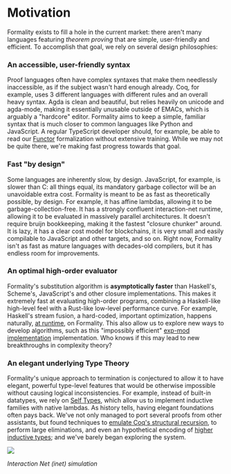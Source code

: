 # Motivation

Formality exists to fill a hole in the current market: there aren't many languages featuring *theorem proving* that are simple, user-friendly and efficient. To accomplish that goal, we rely on several design philosophies:

### An accessible, user-friendly syntax

Proof languages often have complex syntaxes that make them needlessly inaccessible, as if the subject wasn't hard enough already. Coq, for example, uses 3 different languages with different rules and an overall heavy syntax. Agda is clean and beautiful, but relies heavily on unicode and agda-mode, making it essentially unusable outside of EMACs, which is arguably a "hardcore" editor. Formality aims to keep a simple, familiar syntax that is much closer to common languages like Python and JavaScript. A regular TypeScript developer should, for example, be able to read our [Functor](https://github.com/moonad/Formality-Base/blob/master/Control.Functor.fm) formalization without extensive training. While we may not be quite there, we're making fast progress towards that goal.

### Fast "by design"

Some languages are inherently slow, by design. JavaScript, for example, is slower than C: all things equal, its mandatory garbage collector will be an unavoidable extra cost. Formality is meant to be as fast as theoretically possible, by design. For example, it has affine lambdas, allowing it to be garbage-collection-free. It has a strongly confluent interaction-net runtime, allowing it to be evaluated in massively parallel architectures. It doesn't require bruijn bookkeeping, making it the fastest "closure chunker" around. It is lazy, it has a clear cost model for blockchains, it is very small and easily compilable to JavaScript and other targets, and so on. Right now, Formality isn't as fast as mature languages with decades-old compilers, but it has endless room for improvements.

### An optimal high-order evaluator

Formality's substitution algorithm is **asymptotically faster** than Haskell's, Scheme's, JavaScript's and other closure implementations. This makes it extremely fast at evaluating high-order programs, combining a Haskell-like high-level feel with a Rust-like low-level performance curve. For example, Haskell's stream fusion, a hard-coded, important optimization, happens naturally, [at runtime](https://medium.com/@maiavictor/solving-the-mystery-behind-abstract-algorithms-magical-optimizations-144225164b07), on Formality. This also allow us to explore new ways to develop algorithms, such as this "impossibly efficient" [exp-mod implementation](https://medium.com/@maiavictor/calling-a-function-a-googol-times-53933c072e3a) implementation. Who knows if this may lead to new breakthroughs in complexity theory?

### An elegant underlying Type Theory

Formality's unique approach to termination is conjectured to allow it to have elegant, powerful type-level features that would be otherwise impossible without causing logical inconsistencies. For example, instead of built-in datatypes, we rely on [Self Types](https://www.semanticscholar.org/paper/Self-Types-for-Dependently-Typed-Lambda-Encodings-Fu-Stump/652f673e13b889e0fd7adbd480c2fdf290621f66), which allow us to implement inductive families with native lambdas. As history tells, having elegant foundations often pays back. We've not only managed to port several proofs from other assistants, but found techniques to [emulate Coq's structural recursion](https://github.com/moonad/Formality-Base/commit/b777d806c6fa37f2ce306fbe87b3ed267152b90c), to perform large eliminations, and even an hypothetical encoding of [higher inductive types](https://github.com/moonad/Formality-Base/blob/master/Example.HigherInductiveType.fm); and we've barely began exploring the system.

![](https://github.com/moonad/formality/raw/master/docs/images/inet-simulation.gif)

*Interaction Net (inet) simulation*
